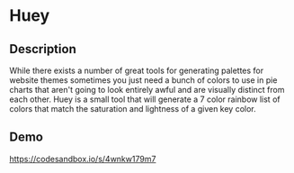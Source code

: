 # Huey

## Description

While there exists a number of great tools for generating palettes for website themes sometimes you just need a bunch of colors to use in pie charts that aren't going to look entirely awful and are visually distinct from each other. Huey is a small tool that will generate a 7 color rainbow list of colors that match the saturation and lightness of a given key color.

## Demo

https://codesandbox.io/s/4wnkw179m7
